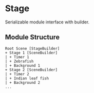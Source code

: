 # Stage

Serializable module interface with builder.

## Module Structure

```
Root Scene [StageBuilder]
+ Stage 1 [SceneBuilder]
| + Timer 1
| + Zebrafish
| + Background 1
+ Stage 2 [SceneBuilder]
| + Timer 2
| + Indian leaf fish
| + Background 2
...
```

